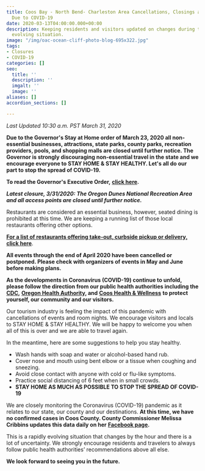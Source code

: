 ```yaml
---
title: Coos Bay - North Bend- Charleston Area Cancellations, Closings and Changes
  Due to COVID-19
date: 2020-03-13T04:00:00.000+00:00
description: Keeping residents and visitors updated on changes during this rapidly
  evolving situation.
image: "/img/oac-ocean-cliff-photo-blog-695x322.jpg"
tags:
- Closures
- COVID-19
categories: []
seo:
  title: ''
  description: ''
  imgalt: ''
  image: ''
aliases: []
accordion_sections: []

---
```

_Last Updated 10:30 a.m. PST March 31, 2020_

**Due to the Governor's Stay at Home order of March 23, 2020 all non-essential businesses, attractions, state parks, county parks, recreation providers, pools, and shopping malls are closed until further notice. The Governor is strongly discouraging non-essential travel in the state and we encourage everyone to STAY HOME & STAY HEALTHY. Let's all do our part to stop the spread of COVID-19.**

**To read the Governor's Executive Order,** [**click here**](https://govsite-assets.s3.amazonaws.com/jkAULYKcSh6DoDF8wBM0_EO%2020-12.pdf)**.**

**_Latest closure, 3/31/2020: The Oregon Dunes National Recreation Area and all access points are closed until further notice._**

Restaurants are considered an essential business, however, seated dining is prohibited at this time. We are keeping a running list of those local restaurants offering other options.

[**For a list of restaurants offering take-out, curbside pickup or delivery, click here**](/dining-options-takeout/).

**All events through the end of April 2020 have been cancelled or postponed. Please check with organizers of events in May and June before making plans.**

**As the developments in Coronavirus (COVID-19) continue to unfold, please follow the direction from our public health authorities including the** [**CDC**](https://www.cdc.gov/coronavirus/2019-ncov/index.html)**,** [**Oregon Health Authority**](https://www.oregon.gov/oha/pages/index.aspx)**, and** [**Coos Health & Wellness**](https://cooshealthandwellness.org/) **to protect yourself, our community and our visitors.**

Our tourism industry is feeling the impact of this pandemic with cancellations of events and room nights. We encourage visitors and locals to STAY HOME & STAY HEALTHY. We will be happy to welcome you when all of this is over and we are able to travel again.

In the meantime, here are some suggestions to help you stay healthy.

* Wash hands with soap and water or alcohol-based hand rub.
* Cover nose and mouth using bent elbow or a tissue when coughing and sneezing.
* Avoid close contact with anyone with cold or flu-like symptoms.
* Practice social distancing of 6 feet when in small crowds.
* **STAY HOME AS MUCH AS POSSIBLE TO STOP THE SPREAD OF COVID-19**

We are closely monitoring the Coronavirus (COVID-19) pandemic as it relates to our state, our county and our destinations. **At this time, we have no confirmed cases in Coos County. County Commissioner Melissa Cribbins updates this data daily on her** [**Facebook page**](https://www.facebook.com/commissionercribbins/)**.**

This is a rapidly evolving situation that changes by the hour and there is a lot of uncertainty. We strongly encourage residents and travelers to always follow public health authorities’ recommendations above all else.

**We look forward to seeing you in the future.**